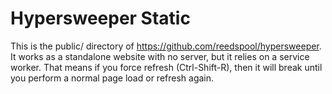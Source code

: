 # Hypersweeper Static

This is the public/ directory of https://github.com/reedspool/hypersweeper. It works as a standalone website with no server, but it relies on a service worker. That means if you force refresh (Ctrl-Shift-R), then it will break until you perform a normal page load or refresh again.
